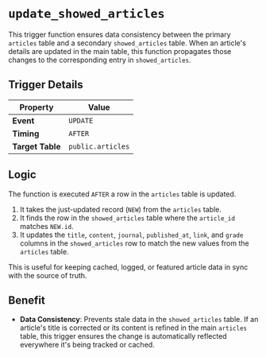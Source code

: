 # `update_showed_articles`

This trigger function ensures data consistency between the primary `articles` table and a secondary `showed_articles` table. When an article's details are updated in the main table, this function propagates those changes to the corresponding entry in `showed_articles`.

## Trigger Details

| Property         | Value             |
| ---------------- | ----------------- |
| **Event**        | `UPDATE`          |
| **Timing**       | `AFTER`           |
| **Target Table** | `public.articles` |

## Logic

The function is executed `AFTER` a row in the `articles` table is updated.

1.  It takes the just-updated record (`NEW`) from the `articles` table.
2.  It finds the row in the `showed_articles` table where the `article_id` matches `NEW.id`.
3.  It updates the `title`, `content`, `journal`, `published_at`, `link`, and `grade` columns in the `showed_articles` row to match the new values from the `articles` table.

This is useful for keeping cached, logged, or featured article data in sync with the source of truth.

## Benefit

-   **Data Consistency**: Prevents stale data in the `showed_articles` table. If an article's title is corrected or its content is refined in the main `articles` table, this trigger ensures the change is automatically reflected everywhere it's being tracked or cached.